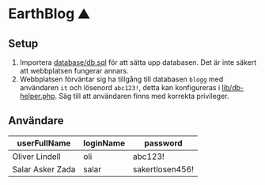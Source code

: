 # EarthBlog ⛰️

## Setup

1. Importera [database/db.sql](database/db.sql) för att sätta upp databasen. Det är inte
   säkert att webbplatsen fungerar annars.
2. Webbplatsen förväntar sig ha tillgång till databasen `blogg` med användaren
   `it` och lösenord `abc123!`, detta kan konfigureras i
   [lib/db-helper.php](lib/db-helper.php). Säg till att användaren finns med
   korrekta privileger.

## Användare

| userFullName     | loginName | password        |
| ---------------- | --------- | --------------- |
| Oliver Lindell   | oli       | abc123!         |
| Salar Asker Zada | salar     | sakertlosen456! |
